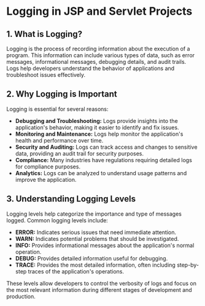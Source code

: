 # Logging in JSP and Servlet Projects

## 1. What is Logging?

Logging is the process of recording information about the execution of a program. This information can include various types of data, such as error messages, informational messages, debugging details, and audit trails. Logs help developers understand the behavior of applications and troubleshoot issues effectively.

## 2. Why Logging is Important

Logging is essential for several reasons:

- **Debugging and Troubleshooting:** Logs provide insights into the application's behavior, making it easier to identify and fix issues.
- **Monitoring and Maintenance:** Logs help monitor the application's health and performance over time.
- **Security and Auditing:** Logs can track access and changes to sensitive data, providing an audit trail for security purposes.
- **Compliance:** Many industries have regulations requiring detailed logs for compliance purposes.
- **Analytics:** Logs can be analyzed to understand usage patterns and improve the application.

## 3. Understanding Logging Levels

Logging levels help categorize the importance and type of messages logged. Common logging levels include:

- **ERROR:** Indicates serious issues that need immediate attention.
- **WARN:** Indicates potential problems that should be investigated.
- **INFO:** Provides informational messages about the application's normal operation.
- **DEBUG:** Provides detailed information useful for debugging.
- **TRACE:** Provides the most detailed information, often including step-by-step traces of the application's operations.

These levels allow developers to control the verbosity of logs and focus on the most relevant information during different stages of development and production.

